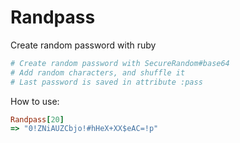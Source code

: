 # Randpass

Create random password with ruby

```ruby
# Create random password with SecureRandom#base64
# Add random characters, and shuffle it
# Last password is saved in attribute :pass
```
How to use:

```ruby
Randpass[20]
=> "0!ZNiAUZCbjo!#hHeX+XX$eAC=!p"
```
